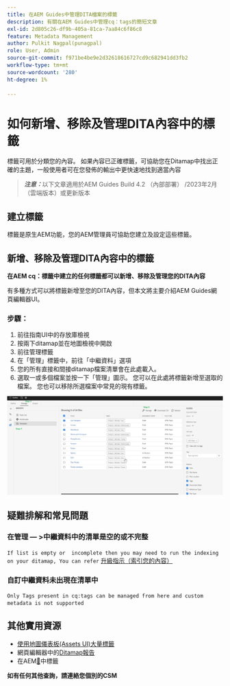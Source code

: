 ```yaml
---
title: 在AEM Guides中管理DITA檔案的標籤
description: 有關在AEM Guides中管理cq：tags的簡短文章
exl-id: 2d805c26-df9b-405a-81ca-7aa84c6f86c8
feature: Metadata Management
author: Pulkit Nagpal(punagpal)
role: User, Admin
source-git-commit: f971be4be9e2d32618616727cd9c682941dd3fb2
workflow-type: tm+mt
source-wordcount: '280'
ht-degree: 1%

---
```


# 如何新增、移除及管理DITA內容中的標籤

標籤可用於分類您的內容。 如果內容已正確標籤，可協助您在Ditamap中找出正確的主題，一般使用者可在您發佈的輸出中更快速地找到適當內容

> **_注意：_**&#x200B;以下文章適用於AEM Guides Build 4.2 （內部部署） /2023年2月（雲端版本）或更新版本


## 建立標籤

標籤是原生AEM功能，您的AEM管理員可協助您建立及設定這些標籤。


## 新增、移除及管理DITA內容中的標籤

**在AEM cq：標籤中建立的任何標籤都可以新增、移除及管理您的DITA內容**

有多種方式可以將標籤新增至您的DITA內容，但本文將主要介紹AEM Guides網頁編輯器UI。

### 步驟：

1. 前往指南UI中的存放庫檢視
2. 按兩下ditamap並在地圖檢視中開啟
3. 前往管理標籤
4. 在「管理」標籤中，前往「中繼資料」選項
5. 您的所有直接和間接ditamap檔案清單會在此處載入。
6. 選取一或多個檔案並按一下「管理」圖示。 您可以在此處將標籤新增至選取的檔案。
您也可以移除所選檔案中常見的現有標籤。

<img title="在AEM Guides中管理標籤 " alt="管理DITA中的標籤 " src="ManageTags.jpg">

## 疑難排解和常見問題 

### 在管理 — >中繼資料中的清單是空的或不完整

`If list is empty or  incomplete then you may need to run the indexing on your ditamap, You can refer` [升級指示（索引您的內容）](https://experienceleague.adobe.com/docs/experience-manager-guides-learn/tutorials/install-guide/on-prem-ig/download-install-upgrade-aemg/upgrade-xml-documentation.html?lang=en#steps-to-index-the-existing-content-to-use-the-new-find-and-replace%3A)

### 自訂中繼資料未出現在清單中

`Only Tags present in cq:tags can be managed from here and custom metadata is not supported`




## 其他實用資源

- [使用地圖儀表板(Assets UI)大量標籤](https://experienceleague.adobe.com/docs/experience-manager-guides-learn/tutorials/user-guide/manaege-metadata/map-editor-bulk-tagging.html?lang=en)
- 網頁編輯器中的[Ditamap報告](https://experienceleague.adobe.com/docs/experience-manager-guides-learn/tutorials/user-guide/reports-aem-guide/reports-web-editor.html?lang=en)
- 在AEM[&#128279;](https://experienceleague.adobe.com/docs/experience-manager-learn/assets/configuring/tagging.html?lang=en)中標籤


**如有任何其他查詢，請連絡您個別的CSM**
